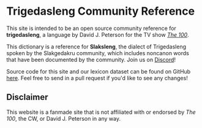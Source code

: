 <!-- BEGIN ARISE ------------------------------
Title:: "Trigedasleng Reference"

Author:: ""
Description:: "A community reference site for the Trigedasleng language"
Language:: "en"
Thumbnail:: ""
Published Date:: "2023-03-25"
Modified Date:: "2023-03-25"

content_header:: "false"
rss_hide:: "true"
---- END ARISE \\ DO NOT MODIFY THIS LINE ---->

# Trigedasleng Community Reference

This site is intended to be an open source community reference for **trigedasleng**, a language by David J. Peterson for the TV show *[The 100](https://www.imdb.com/title/tt2661044/)*.

This dictionary is a reference for **Slaksleng**, the dialect of Trigedasleng spoken by the Slakgedakru community, which includes noncanon words that have been documented by the community. Join us on [Discord](https://discord.gg/MFnCpEB)!

Source code for this site and our lexicon dataset can be found on GitHub [here](https://github.com/slakgedakru). Feel free to send in a pull request if you'd like to see any changes!

## Disclaimer

This website is a fanmade site that is not affiliated with or endorsed by *The 100*, the CW, or David J. Peterson in any way. 
